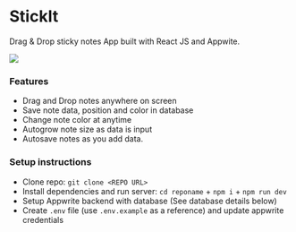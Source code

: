 # StickIt 

Drag & Drop sticky notes App built with React JS and Appwite.




<img src="demo.gif"/>

### Features

-   Drag and Drop notes anywhere on screen
-   Save note data, position and color in database
-   Change note color at anytime
-   Autogrow note size as data is input
-   Autosave notes as you add data.

### Setup instructions

-   Clone repo: `git clone <REPO URL>`
-   Install dependencies and run server: `cd reponame` + `npm i` + `npm run dev`
-   Setup Appwrite backend with database (See database details below)
-   Create `.env` file (use `.env.example` as a reference) and update appwrite credentials